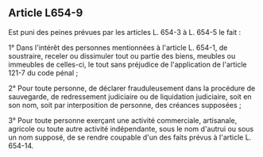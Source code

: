 Article L654-9
----
Est puni des peines prévues par les articles L. 654-3 à L. 654-5 le fait :

1° Dans l'intérêt des personnes mentionnées à l'article L. 654-1, de soustraire,
receler ou dissimuler tout ou partie des biens, meubles ou immeubles de
celles-ci, le tout sans préjudice de l'application de l'article 121-7 du code
pénal ;

2° Pour toute personne, de déclarer frauduleusement dans la procédure de
sauvegarde, de redressement judiciaire ou de liquidation judiciaire, soit en son
nom, soit par interposition de personne, des créances supposées ;

3° Pour toute personne exerçant une activité commerciale, artisanale, agricole
ou toute autre activité indépendante, sous le nom d'autrui ou sous un nom
supposé, de se rendre coupable d'un des faits prévus à l'article L. 654-14.
